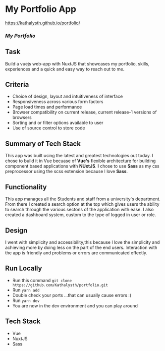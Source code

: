 # My Portfolio App
https://kathalysth.github.io/portfolio/

### _My Portfolio_

## Task

Build a vuejs web-app with NuxtJS that showcases my portfolio, skills, experiences and a quick and easy way to reach out to me.
## Criteria

- Choice of design, layout and intuitiveness of interface
- Responsiveness across various form factors
- Page load times and performance
- Browser compatibility on current release, current release-1 versions of browsers
- Sorting and or filter options available to user
- Use of source control to store code

## Summary of Tech Stack

This app was built using the latest and greatest technologies out today. I chose to build it in Vue becuase of **Vue's** flexible architecture for building component based applications with **NUxtJS**. I chose to use **Sass** as my css preprocessor using the scss extension because I love **Sass**.

## Functionality

This app manages all the Students and staff from a university's department. From there I created a search option at the top which gives users the ability to search through the various sectons of the application with ease. I also created a dashboard system, custom to the type of logged in user or role.

## Design

I went with simplicity and accessibility,this because I love the simplicity and achieving more by doing less on the part of the end users. Interaction with the app is friendly and problems or errors are communicated effectly.

## Run Locally

- Run this command `git clone https://github.com/Kathalysth/portfolio.git`
- Run `yarn add`
- Double check your ports ...that can usually cause errors :)
- Run `yarn dev`
- You are now in the dev environment and you can play around

## Tech Stack

- Vue
- NuxtJS
- Sass


